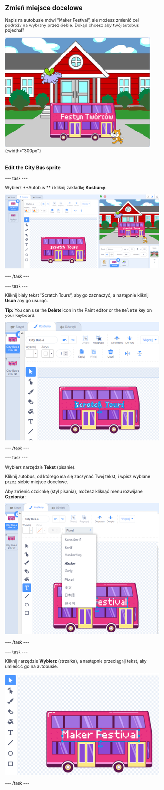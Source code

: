 ## Zmień miejsce docelowe

<div style="display: flex; flex-wrap: wrap">
<div style="flex-basis: 200px; flex-grow: 1; margin-right: 15px;">
Napis na autobusie mówi "Maker Festival”, ale możesz zmienić cel podróży na wybrany przez siebie. Dokąd chcesz aby twój autobus pojechał?  
</div>
<div>

![Autobus z tekstem "Scratch Tours".](images/maker-bus.png){:width="300px"}

</div>
</div>

### Edit the City Bus sprite

--- task ---

Wybierz **Autobus ** i kliknij zakładkę **Kostiumy**:

![Kostium w edytorze Paint.](images/costumes-bus-sprite-highlighted.png)

--- /task ---

--- task ---

Kliknij biały tekst "Scratch Tours”, aby go zaznaczyć, a następnie kliknij **Usuń** aby go usunąć.

**Tip:** You can use the **Delete** icon in the Paint editor or the <kbd>Delete</kbd> key on your keyboard.

![The text on the Bus and the Delete icon highlighted.](images/bus-delete-text.png)

--- /task ---

--- task ---

Wybierz narzędzie **Tekst** (pisanie).

Kliknij autobus, od którego ma się zaczynać Twój tekst, i wpisz wybrane przez siebie miejsce docelowe.

Aby zmienić czcionkę (styl pisania), możesz kliknąć menu rozwijane **Czcionka**:

![Menu „Czcionka” wybrane w górnej środkowej części edytora Paint.](images/bus-text-font.png)

--- /task ---

--- task ---

Kliknij narzędzie **Wybierz** (strzałka), a następnie przeciągnij tekst, aby umieścić go na autobusie.

![The text on the Bus and the Select tool highlighted.](images/bus-destination-centered.png)

--- /task ---

